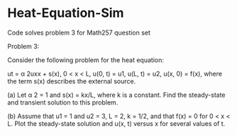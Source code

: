 # Heat-Equation-Sim
Code solves problem 3 for Math257 question set

Problem 3:

Consider the following problem for the heat equation:

ut = α
2uxx + s(x), 0 < x < L, u(0, t) = u1, u(L, t) = u2, u(x, 0) = f(x),
where the term s(x) describes the external source.

(a) Let α
2 = 1 and s(x) = kx/L, where k is a constant. Find the steady-state and transient solution to this problem.

(b) Assume that u1 = 1 and u2 = 3, L = 2, k = 1/2, and that f(x) = 0 for 0 < x < L. Plot the steady-state solution
and u(x, t) versus x for several values of t.
